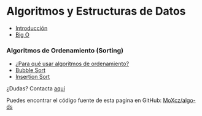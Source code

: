 # Algoritmos y Estructuras de Datos

- [Introducción](/pages/intro)
- [Big O](/pages/bigO)

### Algoritmos de Ordenamiento (Sorting)

- [¿Para qué usar algoritmos de ordenamiento?](/pages/sort)
- [Bubble Sort](/pages/bubble-sort)
- [Insertion Sort](/pages/insertion-sort)

¿Dudas? Contacta [aquí](/contact)

Puedes encontrar el código fuente de esta pagina en GitHub: [MoXcz/algo-ds](https://github.com/MoXcz/algo-ds)
